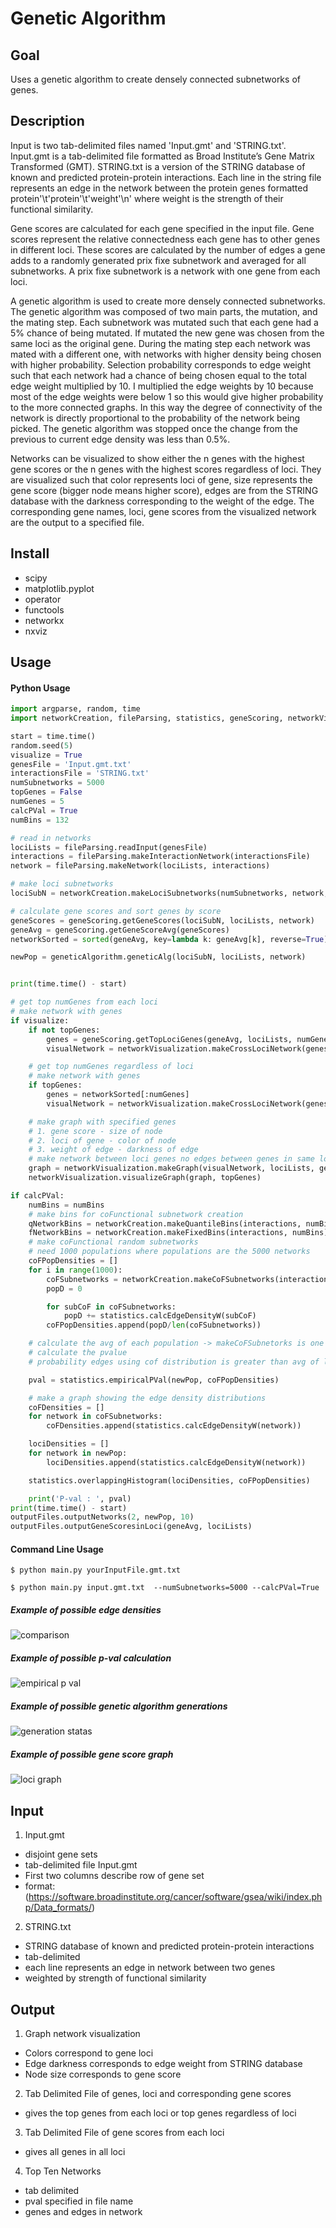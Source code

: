 # Genetic Algorithm  

## Goal
Uses a genetic algorithm to create densely connected subnetworks of genes.

## Description
Input is two tab-delimited files named 'Input.gmt' and 'STRING.txt'. Input.gmt is a 
tab-delimited file formatted as Broad Institute’s Gene Matrix Transformed (GMT). STRING.txt 
is a version of the STRING database of known and predicted protein-protein interactions. 
Each line in the string file represents an edge in the network between the protein genes 
formatted protein'\t'protein'\t'weight'\n' where weight is the strength of their functional 
similarity.

Gene scores are calculated for each gene specified in the input file. Gene scores represent the 
relative connectedness each gene has to other genes in different loci. These scores are calculated by
the number of edges a gene adds to a randomly generated prix fixe subnetwork and averaged for all subnetworks.
A prix fixe subnetwork is a network with one gene from each loci.

A genetic algorithm is used to create more densely connected subnetworks. The genetic algorithm was composed of 
two main parts, the mutation, and the mating step. Each subnetwork was mutated such that each gene had a 5% chance 
of being mutated. If mutated the new gene was chosen from the same loci as the original gene. During the mating 
step each network was mated with a different one, with networks with higher density being chosen with higher 
probability. Selection probability corresponds to edge weight such that each network had a chance of being chosen 
equal to the total edge weight multiplied by 10. I multiplied the edge weights by 10 because most of the edge weights 
were below 1 so this would give higher probability to the more connected graphs. In this way the degree of connectivity 
of the network is directly proportional to the probability of the network being picked. The genetic algorithm was 
stopped once the change from the previous to current edge density was less than 0.5%. 

Networks can be visualized to show either the n genes with the highest gene scores or the n genes with the highest 
scores regardless of loci. They are visualized such that color represents loci of gene, size
represents the gene score (bigger node means higher score), edges are from the STRING database with the darkness
corresponding to the weight of the edge. The corresponding gene names, loci, gene scores from the visualized network 
are the output to a specified file. 


## Install
- scipy
- matplotlib.pyplot
- operator
- functools 
- networkx
- nxviz

## Usage
#### Python Usage
```python
import argparse, random, time
import networkCreation, fileParsing, statistics, geneScoring, networkVisualization, geneticAlgorithm, outputFiles

start = time.time()
random.seed(5)
visualize = True
genesFile = 'Input.gmt.txt'
interactionsFile = 'STRING.txt'
numSubnetworks = 5000
topGenes = False
numGenes = 5
calcPVal = True
numBins = 132

# read in networks
lociLists = fileParsing.readInput(genesFile)
interactions = fileParsing.makeInteractionNetwork(interactionsFile)
network = fileParsing.makeNetwork(lociLists, interactions)

# make loci subnetworks
lociSubN = networkCreation.makeLociSubnetworks(numSubnetworks, network, lociLists)

# calculate gene scores and sort genes by score
geneScores = geneScoring.getGeneScores(lociSubN, lociLists, network)
geneAvg = geneScoring.getGeneScoreAvg(geneScores)
networkSorted = sorted(geneAvg, key=lambda k: geneAvg[k], reverse=True)

newPop = geneticAlgorithm.geneticAlg(lociSubN, lociLists, network)


print(time.time() - start)

# get top numGenes from each loci
# make network with genes
if visualize:
    if not topGenes:
        genes = geneScoring.getTopLociGenes(geneAvg, lociLists, numGenes)
        visualNetwork = networkVisualization.makeCrossLociNetwork(genes, network, lociLists)

    # get top numGenes regardless of loci
    # make network with genes
    if topGenes:
        genes = networkSorted[:numGenes]
        visualNetwork = networkVisualization.makeCrossLociNetwork(genes, network, lociLists)

    # make graph with specified genes
    # 1. gene score - size of node
    # 2. loci of gene - color of node
    # 3. weight of edge - darkness of edge
    # make network between loci genes no edges between genes in same loci
    graph = networkVisualization.makeGraph(visualNetwork, lociLists, geneAvg)
    networkVisualization.visualizeGraph(graph, topGenes)

if calcPVal:
    numBins = numBins
    # make bins for coFunctional subnetwork creation
    qNetworkBins = networkCreation.makeQuantileBins(interactions, numBins)
    fNetworkBins = networkCreation.makeFixedBins(interactions, numBins)
    # make coFunctional random subnetworks
    # need 1000 populations where populations are the 5000 networks
    coFPopDensities = []
    for i in range(1000):
        coFSubnetworks = networkCreation.makeCoFSubnetworks(interactions, qNetworkBins, newPop)
        popD = 0

        for subCoF in coFSubnetworks:
            popD += statistics.calcEdgeDensityW(subCoF)
        coFPopDensities.append(popD/len(coFSubnetworks))

    # calculate the avg of each population -> makeCoFSubnetorks is one population?
    # calculate the pvalue
    # probability edges using cof distribution is greater than avg of loci edged divided by # of random networks

    pval = statistics.empiricalPVal(newPop, coFPopDensities)

    # make a graph showing the edge density distributions
    coFDensities = []
    for network in coFSubnetworks:
        coFDensities.append(statistics.calcEdgeDensityW(network))

    lociDensities = []
    for network in newPop:
        lociDensities.append(statistics.calcEdgeDensityW(network))

    statistics.overlappingHistogram(lociDensities, coFPopDensities)

    print('P-val : ', pval)
print(time.time() - start)
outputFiles.outputNetworks(2, newPop, 10)
outputFiles.outputGeneScoresinLoci(geneAvg, lociLists)
```

#### Command Line Usage
```commandline
$ python main.py yourInputFile.gmt.txt

$ python main.py input.gmt.txt  --numSubnetworks=5000 --calcPVal=True
```

##### Example of possible edge densities 
![comparison](https://user-images.githubusercontent.com/22487858/145517384-ba5bd435-6b42-4935-9274-a649f8f44588.png)

##### Example of possible p-val calculation
![empirical p val](https://user-images.githubusercontent.com/22487858/145517413-698264a3-57c8-4b26-a633-aa703c5fdd8a.png)

##### Example of possible genetic algorithm generations
![generation statas](https://user-images.githubusercontent.com/22487858/145517441-724e971b-cd36-4e83-a29f-585ad8eeb941.png)

##### Example of possible gene score graph
![loci graph](https://user-images.githubusercontent.com/22487858/145517454-3066fc8f-67ee-466c-b06c-2b7b70df6d84.png)

## Input
1. Input.gmt
- disjoint gene sets
- tab-delimited file Input.gmt
- First two columns describe row of gene set
- format: (https://software.broadinstitute.org/cancer/software/gsea/wiki/index.php/Data_formats/)
2. STRING.txt
- STRING database of known and predicted protein-protein interactions
- tab-delimited
- each line represents an edge in network between two genes
- weighted by strength of functional similarity

## Output 
1. Graph network visualization
- Colors correspond to gene loci
- Edge darkness corresponds to edge weight from STRING database
- Node size corresponds to gene score
2. Tab Delimited File of genes, loci and corresponding gene scores
- gives the top genes from each loci or top genes regardless of loci
3. Tab Delimited File of gene scores from each loci
- gives all genes in all loci
4. Top Ten Networks
- tab delimited
- pval specified in file name
- genes and edges in network

